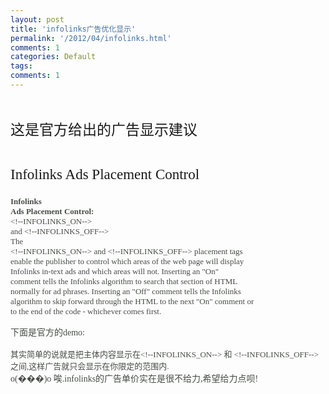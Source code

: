 ```yaml
---
layout: post
title: 'infolinks广告优化显示'
permalink: '/2012/04/infolinks.html'
comments: 1
categories: Default
tags: 
comments: 1
---
```

<b id="internal-source-marker_0.8560999603942037" style="font-family:Simsun;font-size:medium">

<h1 dir="ltr"><span style="font-size:23px;font-family:'Trebuchet MS';font-weight:normal;vertical-align:baseline;white-space:pre-wrap">这是官方给出的广告显示建议</span></h1>

 

<h1 dir="ltr"><span style="font-size:23px;font-family:'Trebuchet MS';font-weight:normal;vertical-align:baseline;white-space:pre-wrap">Infolinks Ads Placement Control</span></h1>

<span style="font-size:13px;font-family:'Trebuchet MS';color:rgb(71,76,70);vertical-align:baseline;white-space:pre-wrap">Infolinks Ads Placement Control: </span><span style="font-size:13px;font-family:'Trebuchet MS';color:rgb(71,76,70);font-weight:normal;vertical-align:baseline;white-space:pre-wrap">&lt;!--INFOLINKS\_ON--&gt; and &lt;!--INFOLINKS\_OFF--&gt;</span>  
 <span style="font-size:13px;font-family:'Trebuchet MS';color:rgb(71,76,70);font-weight:normal;vertical-align:baseline;white-space:pre-wrap">The &lt;!--INFOLINKS\_ON--&gt; and &lt;!--INFOLINKS\_OFF--&gt; placement tags enable the publisher to control which areas of the web page will display Infolinks in-text ads and which areas will not. Inserting an "On" comment tells the Infolinks algorithm to search that section of HTML normally for ad phrases. Inserting an "Off" comment tells the Infolinks algorithm to skip forward through the HTML to the next "On" comment or to the end of the code - whichever comes first.</span></b>

<div> <font color="#474c46" face="'Trebuchet MS'"><span style="white-space:pre-wrap">下面是官方的demo:<br/></span></font><div><font color="#474c46" face="'Trebuchet MS'"><span style="white-space:pre-wrap"><a href="http://4.bp.blogspot.com/-dfnQt8r1w4g/T3xwHxQutXI/AAAAAAAACx8/6gI2aos0sw0/s1600/image-731400.png"><img alt="" border="0" id="BLOGGER_PHOTO_ID_5727576104893330802" src="http://4.bp.blogspot.com/-dfnQt8r1w4g/T3xwHxQutXI/AAAAAAAACx8/6gI2aos0sw0/s320/image-731400.png"/></a><br/> </span></font> <div><b style="font-family:Simsun;font-size:medium"><span style="font-size:13px;font-family:'Trebuchet MS';color:rgb(71,76,70);font-weight:normal;vertical-align:baseline;white-space:pre-wrap">其实简单的说就是把主体内容显示在</span></b><b id="internal-source-marker_0.8560999603942037" style="font-family:Simsun;font-size:medium"><span style="font-size:13px;font-family:'Trebuchet MS';color:rgb(71,76,70);font-weight:normal;vertical-align:baseline;white-space:pre-wrap">&lt;!--INFOLINKS_ON--&gt; 和 &lt;!--INFOLINKS_OFF--&gt;之间,这样广告就只会显示在你限定的范围内.</span></b></div> <div><font color="#474c46" face="'Trebuchet MS'"><span style="white-space:pre-wrap">o(���)o 唉.infolinks的广告单价实在是很不给力,希望给力点呗!</span></font></div></div></div>
